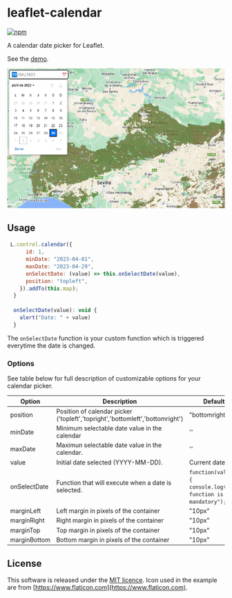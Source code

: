 # leaflet-calendar

[![npm](https://img.shields.io/npm/v/leaflet-calendar.svg)](https://www.npmjs.com/package/leaflet-calendar)


A calendar date picker for Leaflet.

See the [demo](http://antoniovlx.github.io/leaflet-calendar/examples/index.html).

![calendar picker opened](./examples/images/control-opened.png)

## Usage

````javascript
 L.control.calendar({
      id: 1,
      minDate: "2023-04-01",
      maxDate: "2023-04-29",
      onSelectDate: (value) => this.onSelectDate(value),
      position: "topleft",
    }).addTo(this.map);
  }

  onSelectDate(value): void {
    alert("Date: " + value)
  }
````

The `onSelectDate` function is your custom function which is triggered everytime the date is changed.

### Options

See table below for full description of customizable options for your calendar picker.

| Option | Description      | Default             |
| ----- | ----------- | ----------- |
| position      | Position of calendar picker ('topleft','topright','bottomleft','bottomright') | "bottomright" |
| minDate   | Minimum selectable date value in the calendar | '' |
| maxDate | Maximun selectable date value in the calendar. | '' |
| value | Initial date selected (YYYY-MM-DD). | Current date |
| onSelectDate   | Function that will execute when a date is selected.  | `function(value) { console.log("The function is mandatory"); }` |
| marginLeft   | Left margin in pixels of the container | "10px" |
| marginRight   | Right margin in pixels of the container | "10px" |
| marginTop | Top margin in pixels of the container | "10px" |
| marginBottom | Bottom margin in pixels of the container | "10px" |

## License
This software is released under the [MIT licence](http://www.opensource.org/licenses/mit-license.php). Icon used in the example are from [https://www.flaticon.com](https://www.flaticon.com).
